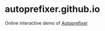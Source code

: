 # autoprefixer.github.io

 Online interactive demo of [Autoprefixer](https://github.com/postcss/autoprefixer)
